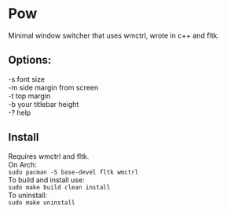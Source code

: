 # Pow
Minimal window switcher that uses wmctrl, wrote in c++ and fltk.
## Options:
-s   font size  
-m	side margin from screen  
-t	top margin  
-b	your titlebar height  
-?  help
## Install
Requires wmctrl and fltk.  
On Arch:  
`sudo pacman -S base-devel fltk wmctrl`  
To build and install use:  
`sudo make build clean install`  
To uninstall:  
`sudo make uninstall`  
